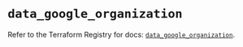 # `data_google_organization`

Refer to the Terraform Registry for docs: [`data_google_organization`](https://registry.terraform.io/providers/hashicorp/google-beta/5.38.0/docs/data-sources/google_organization).
